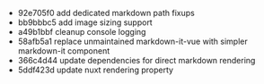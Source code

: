 - 92e705f0 add dedicated markdown path fixups
- bb9bbbc5 add image sizing support
- a49b1bbf cleanup console logging
- 58afb5a1 replace unmaintained markdown-it-vue with simpler markdown-it component
- 366c4d44 update dependencies for direct markdown rendering
- 5ddf423d update nuxt rendering property
